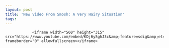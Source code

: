 ```yaml
---
layout: post
title: 'New Video From Smosh: A Very Hairy Situation'
tags:
---
```



                <iframe width="560" height="315" src="https://www.youtube.com/embed/KDj6ySghJ3c&amp;feature=sdig&amp;et=1245769629.65" frameborder="0" allowfullscreen></iframe>
